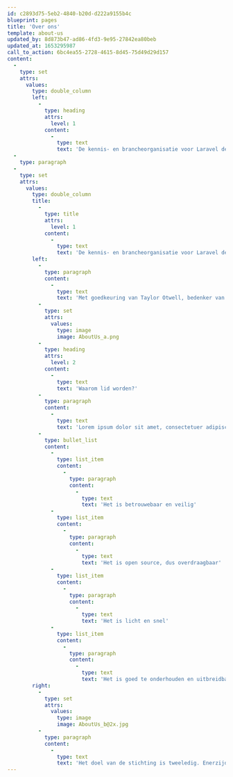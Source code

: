 ```yaml
---
id: c2893d75-5eb2-4840-b20d-d222a9155b4c
blueprint: pages
title: 'Over ons'
template: about-us
updated_by: 8d873b47-ad86-4fd3-9e95-27842ea80beb
updated_at: 1653295987
call_to_action: 6bc4ea55-2728-4615-8d45-75d49d29d157
content:
  -
    type: set
    attrs:
      values:
        type: double_column
        left:
          -
            type: heading
            attrs:
              level: 1
            content:
              -
                type: text
                text: 'De kennis- en brancheorganisatie voor Laravel developers'
  -
    type: paragraph
  -
    type: set
    attrs:
      values:
        type: double_column
        title:
          -
            type: title
            attrs:
              level: 1
            content:
              -
                type: text
                text: 'De kennis- en brancheorganisatie voor Laravel developers'
        left:
          -
            type: paragraph
            content:
              -
                type: text
                text: 'Met goedkeuring van Taylor Otwell, bedenker van het Laravel Framework, heeft een zevental bedrijven het initiatief genomen om het gebruik van Laravel in Nederland verder te professionaliseren. In juni 2019 is daarom de Dutch Laravel Foundation opgericht.'
          -
            type: set
            attrs:
              values:
                type: image
                image: AboutUs_a.png
          -
            type: heading
            attrs:
              level: 2
            content:
              -
                type: text
                text: 'Waarom lid worden?'
          -
            type: paragraph
            content:
              -
                type: text
                text: 'Lorem ipsum dolor sit amet, consectetuer adipiscing elit. Aenean commodo ligula eget dolor. Aenean massa. Cum sociis. In enim justo, rhoncus ut, imperdiet a, venenatis vitae, justo.'
          -
            type: bullet_list
            content:
              -
                type: list_item
                content:
                  -
                    type: paragraph
                    content:
                      -
                        type: text
                        text: 'Het is betrouwebaar en veilig'
              -
                type: list_item
                content:
                  -
                    type: paragraph
                    content:
                      -
                        type: text
                        text: 'Het is open source, dus overdraagbaar'
              -
                type: list_item
                content:
                  -
                    type: paragraph
                    content:
                      -
                        type: text
                        text: 'Het is licht en snel'
              -
                type: list_item
                content:
                  -
                    type: paragraph
                    content:
                      -
                        type: text
                        text: 'Het is goed te onderhouden en uitbreidbaar'
        right:
          -
            type: set
            attrs:
              values:
                type: image
                image: AboutUs_b@2x.jpg
          -
            type: paragraph
            content:
              -
                type: text
                text: 'Het doel van de stichting is tweeledig. Enerzijds mogen opdrachtgevers, die één van onze leden inschakelt voor het bouwen van een webapplicatie, ervan uitgaan dat ze met professionele Laravel developers in zee gaan. Dat is prettig werken! Anderzijds zorgt de stichting voor onderlinge kennisuitwisseling tussen de leden, om zo de kennis en kwaliteit van het Laravel framework in Nederland naar een nog hoger niveau te tillen. Als stichting zijn we in Nederland tevens actief in het promoten van Laravel onder potentiële opdrachtgevers voor nieuwe webapplicaties.'
---
```

